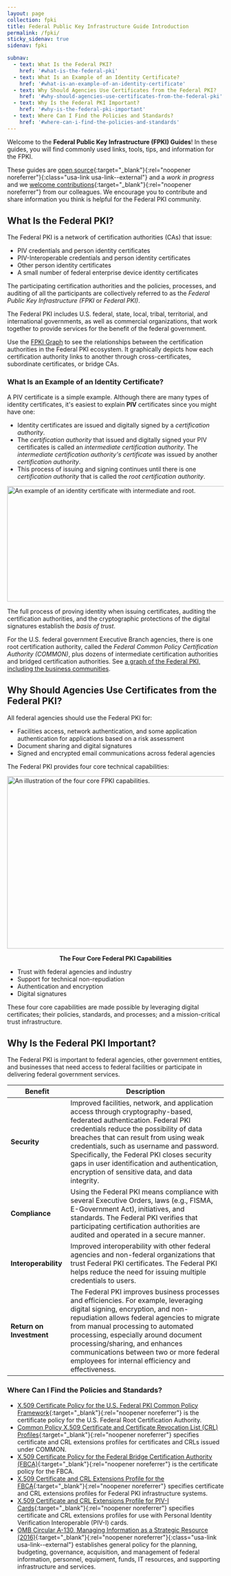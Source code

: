 ```yaml
---
layout: page
collection: fpki
title: Federal Public Key Infrastructure Guide Introduction
permalink: /fpki/
sticky_sidenav: true
sidenav: fpki

subnav:
  - text: What Is the Federal PKI?
    href: '#what-is-the-federal-pki'
  - text: What Is an Example of an Identity Certificate?
    href: '#what-is-an-example-of-an-identity-certificate'
  - text: Why Should Agencies Use Certificates from the Federal PKI?
    href: '#why-should-agencies-use-certificates-from-the-federal-pki'
  - text: Why Is the Federal PKI Important?
    href: '#why-is-the-federal-pki-important'
  - text: Where Can I Find the Policies and Standards?
    href: '#where-can-i-find-the-policies-and-standards'
---
```


Welcome to the **Federal Public Key Infrastructure (FPKI) Guides**! In these guides, you will find commonly used links, tools, tips, and information for the FPKI.

These guides are [open source](https://github.com/gsa/ficam-playbooks){:target="_blank"}{:rel="noopener noreferrer"}{:class="usa-link usa-link--external"} and a _work in progress_ and we [welcome contributions](https://www.idmanagement.gov/contribute/){:target="_blank"}{:rel="noopener noreferrer"} from our colleagues.  We encourage you to contribute and share information you think is helpful for the Federal PKI community.
 
## What Is the Federal PKI?

The Federal PKI is a network of certification authorities (CAs) that issue:

- PIV credentials and person identity certificates
- PIV-Interoperable credentials and person identity certificates
- Other person identity certificates
- A small number of federal enterprise device identity certificates

The participating certification authorities and the policies, processes, and auditing of all the participants are collectively referred to as the _Federal Public Key Infrastructure (FPKI_ or _Federal PKI)_.

The Federal PKI includes U.S. federal, state, local, tribal, territorial, and international governments, as well as commercial organizations, that work together to provide services for the benefit of the federal government.

Use the [FPKI Graph]({{site.baseurl}}/fpki/tools/fpkigraph/) to see the relationships between the certification authorities in the Federal PKI ecosystem. It graphically depicts how each certification authority links to another through cross-certificates, subordinate certificates, or bridge CAs.

### What Is an Example of an Identity Certificate?
A PIV certificate is a simple example.  Although there are many types of identity certificates, it's easiest to explain **PIV** certificates since you might have one:

* Identity certificates are issued and digitally signed by a _certification authority_.  
* The _certification authority_ that issued and digitally signed your PIV certificates is called an _intermediate certification authority_. The _intermediate certification authority's certificate_ was issued by another _certification authority_.  
* This process of issuing and signing continues until there is one _certification authority_ that is called the _root certification authority_.

<img src="{{site.baseurl}}/assets/fpki/pivcertificatechain_small.png" alt="An example of an identity certificate with intermediate and root." width="506" height="268">

The full process of proving identity when issuing certificates, auditing the certification authorities, and the cryptographic protections of the digital signatures establish the _basis of trust_.

For the U.S. federal government Executive Branch agencies, there is one root certification authority, called the _Federal Common Policy Certification Authority (COMMON)_, plus dozens of intermediate certification authorities and bridged certification authorities. See [a graph of the Federal PKI, including the business communities]({{site.baseurl}}/fpki/tools/fpkigraph/).

## Why Should Agencies Use Certificates from the Federal PKI?

All federal agencies should use the Federal PKI for:

* Facilities access, network authentication, and some application authentication for applications based on a risk assessment
* Document sharing and digital signatures
* Signed and encrypted email communications across federal agencies

The Federal PKI provides four core technical capabilities:

<img src="{{site.baseurl}}/assets/fpki/fpki-core.png" alt="An illustration of the four core FPKI capabilities." width="800" height="400">
<p align="center"><b>The Four Core Federal PKI Capabilities</b></p>

* Trust with federal agencies and industry
* Support for technical non-repudiation
* Authentication and encryption
* Digital signatures

These four core capabilities are made possible by leveraging digital certificates; their policies, standards, and processes; and a mission-critical trust infrastructure. 

## Why Is the Federal PKI Important?

The Federal PKI is important to federal agencies, other government entities, and businesses that need access to federal facilities or participate in delivering federal government services.    

|**Benefit**|**Description**|
|-----------|---------------|
|**Security**| Improved facilities, network, and application access through cryptography-based, federated authentication. Federal PKI credentials reduce the possibility of data breaches that can result from using weak credentials, such as username and password. Specifically, the Federal PKI closes security gaps in user identification and authentication, encryption of sensitive data, and data integrity. |
|**Compliance**| Using the Federal PKI means compliance with several Executive Orders, laws (e.g., FISMA, E-Government Act), initiatives, and standards. The Federal PKI verifies that participating certification authorities are audited and operated in a secure manner.|
|**Interoperability**| Improved interoperability with other federal agencies and non-federal organizations that trust Federal PKI certificates. The Federal PKI helps reduce the need for issuing multiple credentials to users.|
|**Return on Investment**| The Federal PKI improves business processes and efficiencies.  For example, leveraging digital signing, encryption, and non-repudiation allows federal agencies to migrate from manual processing to automated processing, especially around document processing/sharing, and enhances communications between two or more federal employees for internal efficiency and effectiveness.  

### Where Can I Find the Policies and Standards?
* [X.509 Certificate Policy for the U.S. Federal PKI Common Policy Framework]({{site.baseurl}}/docs/fpki-x509-cert-policy-common.pdf){:target="_blank"}{:rel="noopener noreferrer"} is the certificate policy for the U.S. Federal Root Certification Authority.
* [Common Policy X.509 Certificate and Certificate Revocation List (CRL) Profiles]({{site.baseurl}}/docs/fpki-x509-cert-profile-common.pdf){:target="_blank"}{:rel="noopener noreferrer"} specifies certificate and CRL extensions profiles for certificates and CRLs issued under COMMON.
* [X.509 Certificate Policy for the Federal Bridge Certification Authority (FBCA)]({{site.baseurl}}/docs/fpki-x509-cert-policy-fbca.pdf){:target="_blank"}{:rel="noopener noreferrer"} is the certificate policy for the FBCA.
* [X.509 Certificate and CRL Extensions Profile for the FBCA]({{site.baseurl}}/docs/fpki-x509-cert-profiles-fbca.pdf){:target="_blank"}{:rel="noopener noreferrer"} specifies certificate and CRL extensions profiles for Federal PKI infrastructure systems.
* [X.509 Certificate and CRL Extensions Profile for PIV-I Cards]({{site.baseurl}}/docs/fpki-x509-cert-profiles-pivi.pdf){:target="_blank"}{:rel="noopener noreferrer"} specifies certificate and CRL extensions profiles for use with Personal Identity Verification Interoperable (PIV-I) cards.
* [OMB Circular A-130, Managing Information as a Strategic Resource (2016)](https://obamawhitehouse.archives.gov/sites/default/files/omb/assets/OMB/circulars/a130/a130revised.pdf?msclkid=b1259175c7f211ec8144311a36ca5067){:target="_blank"}{:rel="noopener noreferrer"}{:class="usa-link usa-link--external"} establishes general policy for the planning, budgeting, governance, acquisition, and management of federal information, personnel, equipment, funds, IT resources, and supporting infrastructure and services.
